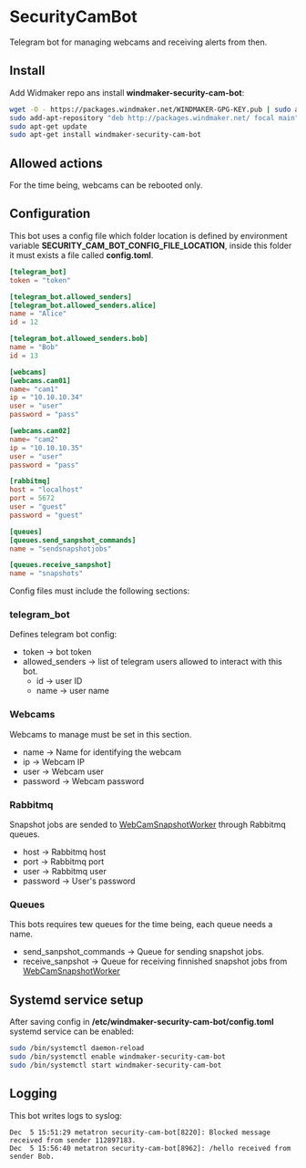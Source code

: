 # SecurityCamBot

Telegram bot for managing webcams and receiving alerts from then.

## Install

Add Widmaker repo ans install **windmaker-security-cam-bot**:
```bash
wget -O - https://packages.windmaker.net/WINDMAKER-GPG-KEY.pub | sudo apt-key add -
sudo add-apt-repository "deb http://packages.windmaker.net/ focal main"
sudo apt-get update
sudo apt-get install windmaker-security-cam-bot
```

## Allowed actions

For the time being, webcams can be rebooted only.

## Configuration

This bot uses a config file which folder location is defined by environment variable **SECURITY_CAM_BOT_CONFIG_FILE_LOCATION**, inside this folder it must exists a file called **config.toml**.

```toml
[telegram_bot]
token = "token"

[telegram_bot.allowed_senders]
[telegram_bot.allowed_senders.alice]
name = "Alice"
id = 12

[telegram_bot.allowed_senders.bob]
name = "Bob"
id = 13

[webcams]
[webcams.cam01]
name= "cam1"
ip = "10.10.10.34"
user = "user"
password = "pass"

[webcams.cam02]
name= "cam2"
ip = "10.10.10.35"
user = "user"
password = "pass"

[rabbitmq]
host = "localhost"
port = 5672
user = "guest"
password = "guest"

[queues]
[queues.send_sanpshot_commands]
name = "sendsnapshotjobs"

[queues.receive_sanpshot]
name = "snapshots"
```

Config files must include the following sections:
### telegram_bot

Defines telegram bot config:
* token -> bot token
* allowed_senders -> list of telegram users allowed to interact with this bot.
  * id -> user ID
  * name -> user name

### Webcams 

Webcams to manage must be set in this section.
* name -> Name for identifying the webcam
* ip -> Webcam IP
* user -> Webcam user
* password -> Webcam password

### Rabbitmq

Snapshot jobs are sended to [WebCamSnapshotWorker](https://git.windmaker.net/a-castellano/WebCamSnapshotWorker) through Rabbitmq queues.
* host -> Rabbitmq host
* port -> Rabbitmq port
* user -> Rabbitmq user
* password -> User's password

### Queues

This bots requires tew queues for the time being, each queue needs a name.
* send_sanpshot_commands -> Queue for sending snapshot jobs.
* receive_sanpshot -> Queue for receiving finnished snapshot jobs from [WebCamSnapshotWorker](https://git.windmaker.net/a-castellano/WebCamSnapshotWorker)

## Systemd service setup

After saving config in **/etc/windmaker-security-cam-bot/config.toml** systemd service can be enabled:
```bash
sudo /bin/systemctl daemon-reload
sudo /bin/systemctl enable windmaker-security-cam-bot
sudo /bin/systemctl start windmaker-security-cam-bot
```

## Logging

This bot writes logs to syslog:
```
Dec  5 15:51:29 metatron security-cam-bot[8220]: Blocked message received from sender 112897183.
Dec  5 15:56:40 metatron security-cam-bot[8962]: /hello received from sender Bob.
```
